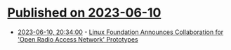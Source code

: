 # [Published on 2023-06-10](index.md)

* [2023-06-10, 20:34:00](https://mobile.slashdot.org/story/23/06/10/0157204/linux-foundation-announces-collaboration-for-open-radio-access-network-prototypes?utm_source=rss1.0mainlinkanon&utm_medium=feed) - [Linux Foundation Announces Collaboration for 'Open Radio Access Network' Prototypes](https://mobile.slashdot.org/story/23/06/10/0157204/linux-foundation-announces-collaboration-for-open-radio-access-network-prototypes?utm_source=rss1.0mainlinkanon&utm_medium=feed)
